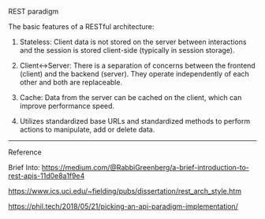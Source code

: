 REST paradigm

The basic features of a RESTful architecture:

1. Stateless: Client data is not stored on the server between interactions and the session is stored client-side (typically in session storage).

2. Client<->Server: There is a separation of concerns between the frontend (client) and the backend (server). They operate independently of each other and both are replaceable.

3. Cache: Data from the server can be cached on the client, which can improve performance speed.

4. Utilizes standardized base URLs and standardized methods to perform actions to manipulate, add or delete data.

* * *

Reference

Brief Into: https://medium.com/@RabbiGreenberg/a-brief-introduction-to-rest-apis-11d0e8a1f9e4

https://www.ics.uci.edu/~fielding/pubs/dissertation/rest_arch_style.htm

https://phil.tech/2018/05/21/picking-an-api-paradigm-implementation/